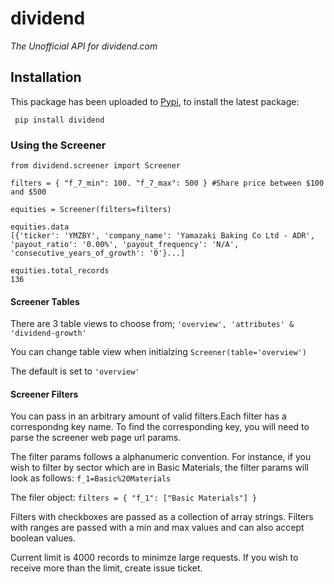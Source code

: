 # dividend

*The Unofficial API for dividend.com*

Installation
-----

This package has been uploaded to [Pypi](https://pypi.org/project/dividend/), to install the latest package:

``` pip install dividend```

### Using the Screener

```
from dividend.screener import Screener

filters = { "f_7_min": 100. "f_7_max": 500 } #Share price between $100 and $500

equities = Screener(filters=filters)

equities.data
[{'ticker': 'YMZBY', 'company_name': 'Yamazaki Baking Co Ltd - ADR', 'payout_ratio': '0.00%', 'payout_frequency': 'N/A', 'consecutive_years_of_growth': '0'}...]

equities.total_records
136
```
#### Screener Tables

There are 3 table views to choose from; ```'overview', 'attributes' & 'dividend-growth'```

You can change table view when initialzing ```Screener(table='overview')```

The default is set to ```'overview'```


#### Screener Filters

You can pass in an arbitrary amount of valid filters.Each filter has a correspondng key name. To find the corresponding key, you will need to parse the screener web page url params.

The filter params follows a alphanumeric convention. For instance, if you wish to filter by sector which are in Basic Materials, the filter params will look as follows: ```f_1=Basic%20Materials```

The  filer object: ```filters = { "f_1": ["Basic Materials"] }```


Filters with checkboxes are passed as a collection of array strings. Filters with ranges are passed with a min and max values and can also accept boolean values.


Current limit is 4000 records to minimze large requests. If you wish to receive more than the limit, create issue ticket.

